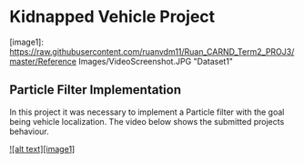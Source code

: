 # Kidnapped Vehicle Project

[//]: # (Image References)
[image1]: https://raw.githubusercontent.com/ruanvdm11/Ruan_CARND_Term2_PROJ3/master/Reference Images/VideoScreenshot.JPG "Dataset1"


## Particle Filter Implementation

In this project it was necessary to implement a Particle filter with the goal being vehicle localization. The video below shows the submitted projects behaviour.

[![alt text][image1]](https://youtu.be/vSBTorm6AzY)

